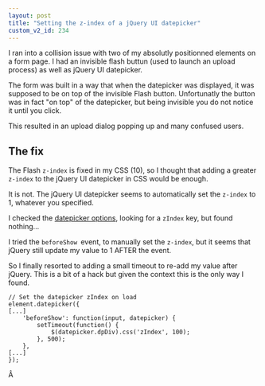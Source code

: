 ```yaml
---
layout: post
title: "Setting the z-index of a jQuery UI datepicker"
custom_v2_id: 234
---
```


I ran into a collision issue with two of my absolutly positionned elements on
a form page. I had an invisible flash buttun (used to launch an upload
process) as well as jQuery UI datepicker.

The form was built in a way that when the datepicker was displayed, it was
supposed to be on top of the invisible Flash button. Unfortunatly the button
was in fact "on top" of the datepicker, but being invisible you do not notice
it until you click.

This resulted in an upload dialog popping up and many confused users.

## The fix

The Flash `z-index` is fixed in my CSS (10), so I thought that adding a
greater `z-index` to the jQuery UI datepicker in CSS would be enough.

It is not. The jQuery UI datepicker seems to automatically set the `z-index`
to 1, whatever you specified.

I checked the [datepicker options](http://jqueryui.com/demos/datepicker/),
looking for a `zIndex` key, but found nothing...

I tried the `beforeShow `event, to manually set the `z-index`, but it seems
that jQuery still update my value to 1 AFTER the event.

So I finally resorted to adding a small timeout to re-add my value after
jQuery. This is a bit of a hack but given the context this is the only way I
found.

    
    // Set the datepicker zIndex on load  
    element.datepicker({  
    [...]  
    	'beforeShow': function(input, datepicker) {  
    		setTimeout(function() {  
    			$(datepicker.dpDiv).css('zIndex', 100);  
    		}, 500);  
    	},  
    [...]  
    });  
    

Â

